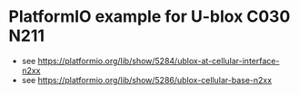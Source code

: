 # PlatformIO example for U-blox C030 N211

* see https://platformio.org/lib/show/5284/ublox-at-cellular-interface-n2xx
* see https://platformio.org/lib/show/5286/ublox-cellular-base-n2xx

